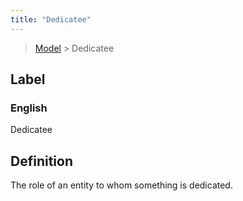 ```yaml
---
title: "Dedicatee"
---
```


> [Model](./../) > Dedicatee

## Label

### English
Dedicatee


## Definition
The role of an entity to whom something is dedicated. 


    
